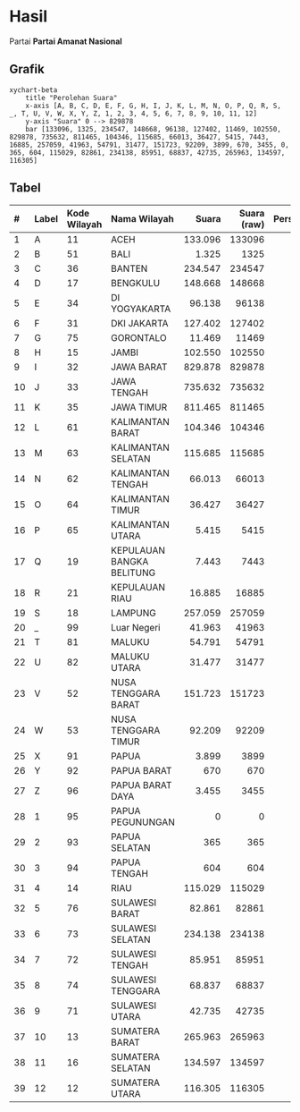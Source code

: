 # Hasil

Partai **Partai Amanat Nasional**

## Grafik

```mermaid
xychart-beta
    title "Perolehan Suara"
    x-axis [A, B, C, D, E, F, G, H, I, J, K, L, M, N, O, P, Q, R, S, _, T, U, V, W, X, Y, Z, 1, 2, 3, 4, 5, 6, 7, 8, 9, 10, 11, 12]
    y-axis "Suara" 0 --> 829878
    bar [133096, 1325, 234547, 148668, 96138, 127402, 11469, 102550, 829878, 735632, 811465, 104346, 115685, 66013, 36427, 5415, 7443, 16885, 257059, 41963, 54791, 31477, 151723, 92209, 3899, 670, 3455, 0, 365, 604, 115029, 82861, 234138, 85951, 68837, 42735, 265963, 134597, 116305]
```

## Tabel

| #  | Label | Kode Wilayah | Nama Wilayah              | Suara   | Suara (raw) | Persentase |
|:-- |:----- |:------------ |:------------------------- | -------:| -----------:| ----------:|
| 1  | A     | 11           | ACEH                      | 133.096 | 133096      | 2,48       |
| 2  | B     | 51           | BALI                      | 1.325   | 1325        | 0,02       |
| 3  | C     | 36           | BANTEN                    | 234.547 | 234547      | 4,37       |
| 4  | D     | 17           | BENGKULU                  | 148.668 | 148668      | 2,77       |
| 5  | E     | 34           | DI YOGYAKARTA             | 96.138  | 96138       | 1,79       |
| 6  | F     | 31           | DKI JAKARTA               | 127.402 | 127402      | 2,37       |
| 7  | G     | 75           | GORONTALO                 | 11.469  | 11469       | 0,21       |
| 8  | H     | 15           | JAMBI                     | 102.550 | 102550      | 1,91       |
| 9  | I     | 32           | JAWA BARAT                | 829.878 | 829878      | 15,46      |
| 10 | J     | 33           | JAWA TENGAH               | 735.632 | 735632      | 13,70      |
| 11 | K     | 35           | JAWA TIMUR                | 811.465 | 811465      | 15,11      |
| 12 | L     | 61           | KALIMANTAN BARAT          | 104.346 | 104346      | 1,94       |
| 13 | M     | 63           | KALIMANTAN SELATAN        | 115.685 | 115685      | 2,15       |
| 14 | N     | 62           | KALIMANTAN TENGAH         | 66.013  | 66013       | 1,23       |
| 15 | O     | 64           | KALIMANTAN TIMUR          | 36.427  | 36427       | 0,68       |
| 16 | P     | 65           | KALIMANTAN UTARA          | 5.415   | 5415        | 0,10       |
| 17 | Q     | 19           | KEPULAUAN BANGKA BELITUNG | 7.443   | 7443        | 0,14       |
| 18 | R     | 21           | KEPULAUAN RIAU            | 16.885  | 16885       | 0,31       |
| 19 | S     | 18           | LAMPUNG                   | 257.059 | 257059      | 4,79       |
| 20 | _     | 99           | Luar Negeri               | 41.963  | 41963       | 0,78       |
| 21 | T     | 81           | MALUKU                    | 54.791  | 54791       | 1,02       |
| 22 | U     | 82           | MALUKU UTARA              | 31.477  | 31477       | 0,59       |
| 23 | V     | 52           | NUSA TENGGARA BARAT       | 151.723 | 151723      | 2,83       |
| 24 | W     | 53           | NUSA TENGGARA TIMUR       | 92.209  | 92209       | 1,72       |
| 25 | X     | 91           | PAPUA                     | 3.899   | 3899        | 0,07       |
| 26 | Y     | 92           | PAPUA BARAT               | 670     | 670         | 0,01       |
| 27 | Z     | 96           | PAPUA BARAT DAYA          | 3.455   | 3455        | 0,06       |
| 28 | 1     | 95           | PAPUA PEGUNUNGAN          | 0       | 0           | 0,00       |
| 29 | 2     | 93           | PAPUA SELATAN             | 365     | 365         | 0,01       |
| 30 | 3     | 94           | PAPUA TENGAH              | 604     | 604         | 0,01       |
| 31 | 4     | 14           | RIAU                      | 115.029 | 115029      | 2,14       |
| 32 | 5     | 76           | SULAWESI BARAT            | 82.861  | 82861       | 1,54       |
| 33 | 6     | 73           | SULAWESI SELATAN          | 234.138 | 234138      | 4,36       |
| 34 | 7     | 72           | SULAWESI TENGAH           | 85.951  | 85951       | 1,60       |
| 35 | 8     | 74           | SULAWESI TENGGARA         | 68.837  | 68837       | 1,28       |
| 36 | 9     | 71           | SULAWESI UTARA            | 42.735  | 42735       | 0,80       |
| 37 | 10    | 13           | SUMATERA BARAT            | 265.963 | 265963      | 4,95       |
| 38 | 11    | 16           | SUMATERA SELATAN          | 134.597 | 134597      | 2,51       |
| 39 | 12    | 12           | SUMATERA UTARA            | 116.305 | 116305      | 2,17       |



